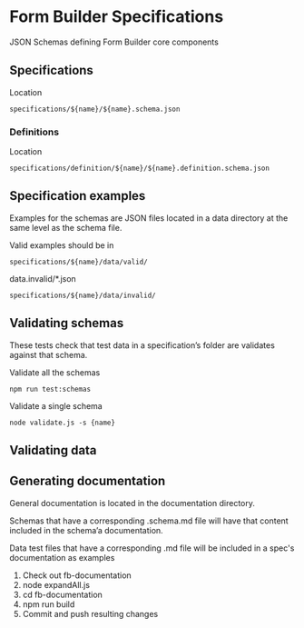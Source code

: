 # Form Builder Specifications

JSON Schemas defining Form Builder core components

## Specifications

Location

```
specifications/${name}/${name}.schema.json
```

### Definitions

Location 

```
specifications/definition/${name}/${name}.definition.schema.json
```


## Specification examples

Examples for the schemas are JSON files located in a 
data directory at the same level as the schema file.

Valid examples should be in

```
specifications/${name}/data/valid/
```

data.invalid/*.json

```
specifications/${name}/data/invalid/
```

## Validating schemas

These tests check that test data in a specification’s folder are validates against that schema.

Validate all the schemas

```
npm run test:schemas
```

Validate a single schema

```
node validate.js -s {name}
```

## Validating  data

## Generating documentation

General documentation is located in the documentation directory.

Schemas that have a corresponding .schema.md file will have that content included in the schema’a documentation.

Data test files that have a corresponding .md file will be included in a spec's documentation as examples

1. Check out fb-documentation
2. node expandAll.js
3. cd fb-documentation
4. npm run build
5. Commit and push resulting changes